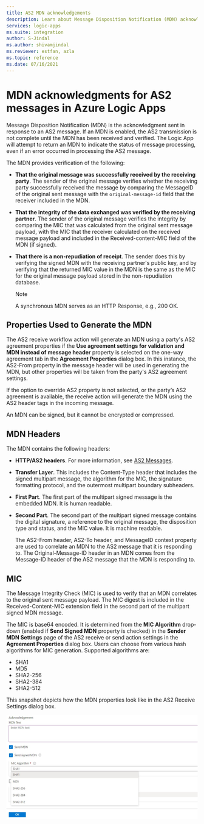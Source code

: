```yaml
---
title: AS2 MDN acknowledgements
description: Learn about Message Disposition Notification (MDN) acknowledgments for AS2 messages in Azure Logic Apps.
services: logic-apps
ms.suite: integration
author: S-Jindal
ms.author: shivamjindal
ms.reviewer: estfan, azla
ms.topic: reference
ms.date: 07/16/2021
---
```


# MDN acknowledgments for AS2 messages in Azure Logic Apps

Message Disposition Notification (MDN) is the acknowledgment sent in response to an AS2 message. If an MDN is enabled, the AS2 transmission is not complete until the MDN has been received and verified. The Logic App will attempt to return an MDN to indicate the status of message processing, even if an error occurred in processing the AS2 message.
  
The MDN provides verification of the following:  
  
-   **That the original message was successfully received by the receiving party**. The sender of the original message verifies whether the receiving party successfully received the message by comparing the MessageID of the original sent message with the `original-message-id` field that the receiver included in the MDN.  
  
-   **That the integrity of the data exchanged was verified by the receiving partner**. The sender of the original message verifies the integrity by comparing the MIC that was calculated from the original sent message payload, with the MIC that the receiver calculated on the received message payload and included in the Received-content-MIC field of the MDN (if signed).  
  
-   **That there is a non-repudiation of receipt**. The sender does this by verifying the signed MDN with the receiving partner's public key, and by verifying that the returned MIC value in the MDN is the same as the MIC for the original message payload stored in the non-repudiation database.  
  
    > [!NOTE]
    >  A synchronous MDN serves as an HTTP Response, e.g., 200 OK.  
    
  
## Properties Used to Generate the MDN  
 The AS2 receive workflow action will generate an MDN using a party's AS2 agreement properties if the **Use agreement settings for validation and MDN instead of message header** property is selected on the one-way agreement tab in the **Agreement Properties** dialog box. In this instance, the AS2-From property in the message header will be used in generating the MDN, but other properties will be taken from the party's AS2 agreement settings.  
  
 If the option to override AS2 property is not selected, or the party’s AS2 agreement is available, the receive action will generate the MDN using the AS2 header tags in the incoming message.  
  
 An MDN can be signed, but it cannot be encrypted or compressed.  

  
## MDN Headers  
 The MDN contains the following headers:  
  
- **HTTP/AS2 headers**. For more information, see [AS2 Messages](logic-apps-enterprise-integration-as2-message-settings.md).  
  
- **Transfer Layer**. This includes the Content-Type header that includes the signed multipart message, the algorithm for the MIC, the signature formatting protocol, and the outermost multipart boundary subheaders.  
  
- **First Part**. The first part of the multipart signed message is the embedded MDN. It is human readable.  
  
- **Second Part**. The second part of the multipart signed message contains the digital signature, a reference to the original message, the disposition type and status, and the MIC value. It is machine readable.  
  
  The AS2-From header, AS2-To header, and MessageID context property are used to correlate an MDN to the AS2 message that it is responding to. The Original-Message-ID header in an MDN comes from the Message-ID header of the AS2 message that the MDN is responding to.  
  
## MIC  
 The Message Integrity Check (MIC) is used to verify that an MDN correlates to the original sent message payload. The MIC digest is included in the Received-Content-MIC extension field in the second part of the multipart signed MDN message.
  
 The MIC is base64 encoded. It is determined from the **MIC Algorithm** drop-down (enabled if **Send Signed MDN** property is checked) in the **Sender MDN Settings** page of the AS2 receive or send action settings in the **Agreement Properties** dialog box. Users can choose from various hash algorithms for MIC generation. Supported algorithms are:
- SHA1
- MD5
- SHA2-256
- SHA2-384
- SHA2-512

This snapshot depicts how the MDN properties look like in the AS2 Receive Settings dialog box.

![MDN-Acknowledgement-Settings](./media/logic-apps-enterprise-integration-as2-message-settings/MDN-settings.png)
